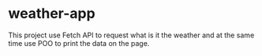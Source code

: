# weather-app
This project use Fetch API to request what is it the weather and at the same time use POO to print the data on the page.
